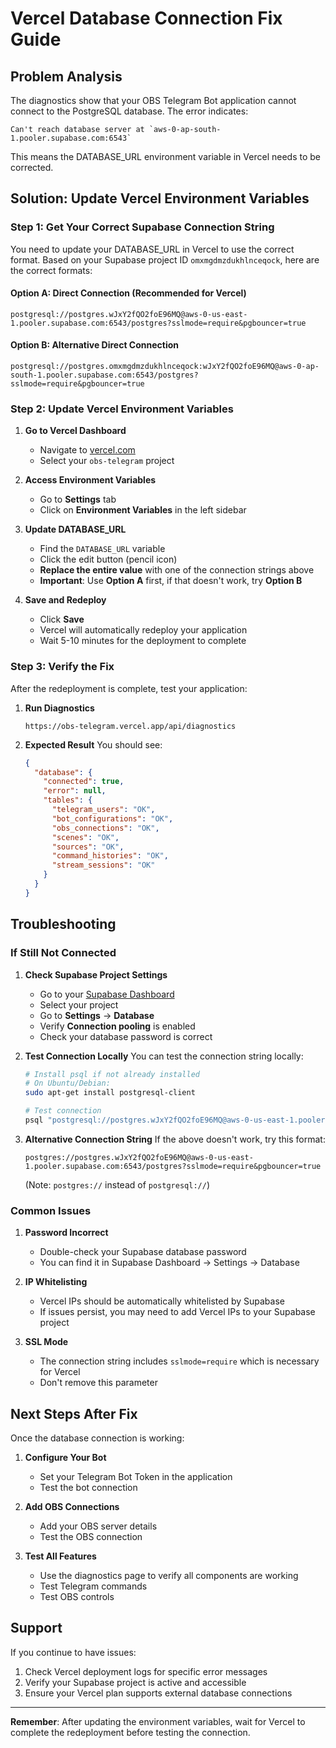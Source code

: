 # Vercel Database Connection Fix Guide

## Problem Analysis

The diagnostics show that your OBS Telegram Bot application cannot connect to the PostgreSQL database. The error indicates:

```
Can't reach database server at `aws-0-ap-south-1.pooler.supabase.com:6543`
```

This means the DATABASE_URL environment variable in Vercel needs to be corrected.

## Solution: Update Vercel Environment Variables

### Step 1: Get Your Correct Supabase Connection String

You need to update your DATABASE_URL in Vercel to use the correct format. Based on your Supabase project ID `omxmgdmzdukhlnceqock`, here are the correct formats:

#### **Option A: Direct Connection (Recommended for Vercel)**
```
postgresql://postgres.wJxY2fQO2foE96MQ@aws-0-us-east-1.pooler.supabase.com:6543/postgres?sslmode=require&pgbouncer=true
```

#### **Option B: Alternative Direct Connection**
```
postgresql://postgres.omxmgdmzdukhlnceqock:wJxY2fQO2foE96MQ@aws-0-ap-south-1.pooler.supabase.com:6543/postgres?sslmode=require&pgbouncer=true
```

### Step 2: Update Vercel Environment Variables

1. **Go to Vercel Dashboard**
   - Navigate to [vercel.com](https://vercel.com)
   - Select your `obs-telegram` project

2. **Access Environment Variables**
   - Go to **Settings** tab
   - Click on **Environment Variables** in the left sidebar

3. **Update DATABASE_URL**
   - Find the `DATABASE_URL` variable
   - Click the edit button (pencil icon)
   - **Replace the entire value** with one of the connection strings above
   - **Important**: Use **Option A** first, if that doesn't work, try **Option B**

4. **Save and Redeploy**
   - Click **Save**
   - Vercel will automatically redeploy your application
   - Wait 5-10 minutes for the deployment to complete

### Step 3: Verify the Fix

After the redeployment is complete, test your application:

1. **Run Diagnostics**
   ```
   https://obs-telegram.vercel.app/api/diagnostics
   ```

2. **Expected Result**
   You should see:
   ```json
   {
     "database": {
       "connected": true,
       "error": null,
       "tables": {
         "telegram_users": "OK",
         "bot_configurations": "OK",
         "obs_connections": "OK",
         "scenes": "OK",
         "sources": "OK",
         "command_histories": "OK",
         "stream_sessions": "OK"
       }
     }
   }
   ```

## Troubleshooting

### If Still Not Connected

1. **Check Supabase Project Settings**
   - Go to your [Supabase Dashboard](https://supabase.com/dashboard)
   - Select your project
   - Go to **Settings** → **Database**
   - Verify **Connection pooling** is enabled
   - Check your database password is correct

2. **Test Connection Locally**
   You can test the connection string locally:
   ```bash
   # Install psql if not already installed
   # On Ubuntu/Debian:
   sudo apt-get install postgresql-client
   
   # Test connection
   psql "postgresql://postgres.wJxY2fQO2foE96MQ@aws-0-us-east-1.pooler.supabase.com:6543/postgres?sslmode=require&pgbouncer=true"
   ```

3. **Alternative Connection String**
   If the above doesn't work, try this format:
   ```
   postgres://postgres.wJxY2fQO2foE96MQ@aws-0-us-east-1.pooler.supabase.com:6543/postgres?sslmode=require&pgbouncer=true
   ```
   (Note: `postgres://` instead of `postgresql://`)

### Common Issues

1. **Password Incorrect**
   - Double-check your Supabase database password
   - You can find it in Supabase Dashboard → Settings → Database

2. **IP Whitelisting**
   - Vercel IPs should be automatically whitelisted by Supabase
   - If issues persist, you may need to add Vercel IPs to your Supabase project

3. **SSL Mode**
   - The connection string includes `sslmode=require` which is necessary for Vercel
   - Don't remove this parameter

## Next Steps After Fix

Once the database connection is working:

1. **Configure Your Bot**
   - Set your Telegram Bot Token in the application
   - Test the bot connection

2. **Add OBS Connections**
   - Add your OBS server details
   - Test the OBS connection

3. **Test All Features**
   - Use the diagnostics page to verify all components are working
   - Test Telegram commands
   - Test OBS controls

## Support

If you continue to have issues:
1. Check Vercel deployment logs for specific error messages
2. Verify your Supabase project is active and accessible
3. Ensure your Vercel plan supports external database connections

---

**Remember**: After updating the environment variables, wait for Vercel to complete the redeployment before testing the connection.
